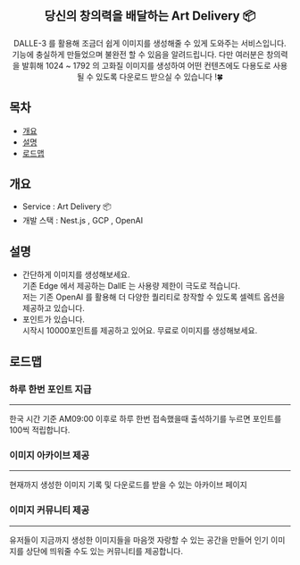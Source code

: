 <div align="center">
<h2>당신의 창의력을 배달하는 Art Delivery 📦</h2>
DALLE-3 를 활용해 조금더 쉽게 이미지를 생성해줄 수 있게 도와주는 서비스입니다.
기능에 충실하게 만들었으며 불완전 할 수 있음을 알려드립니다.
다만 여러분은 창의력을 발휘해 1024 ~ 1792 의 고화질 이미지를 생성하여 어떤 컨텐츠에도 다용도로 사용될 수 있도록 다운로드 받으실 수 있습니다 !🍀
</div>

## 목차
- [개요](#개요)
- [설명](#설명)
- [로드맵](#로드맵)

## 개요
- Service : Art Delivery 📦
- 개발 스택 : Nest.js , GCP , OpenAI

## 설명

- 간단하게 이미지를 생성해보세요. <br>
  기존 Edge 에서 제공하는 DallE 는 사용량 제한이 극도로 적습니다.<br>
  저는 기존 OpenAI 를 활용해 더 다양한 퀄리티로 창작할 수 있도록 셀렉트 옵션을 제공하고 있습니다.
- 포인트가 있습니다.<br>
  시작시 10000포인트를 제공하고 있어요. 무료로 이미지를 생성해보세요.

## 로드맵


### 하루 한번 포인트 지급

---
한국 시간 기준 AM09:00 이후로 하루 한번 접속했을때 출석하기를 누르면 포인트를 100씩 적립합니다.


### 이미지 아카이브 제공

---
현재까지 생성한 이미지 기록 및 다운로드를 받을 수 있는 아카이브 페이지

### 이미지 커뮤니티 제공

---

유저들이 지금까지 생성한 이미지들을 마음껏 자랑할 수 있는 공간을 만들어 인기 이미지를 상단에 띄워줄 수도 있는
커뮤니티를 제공합니다.
